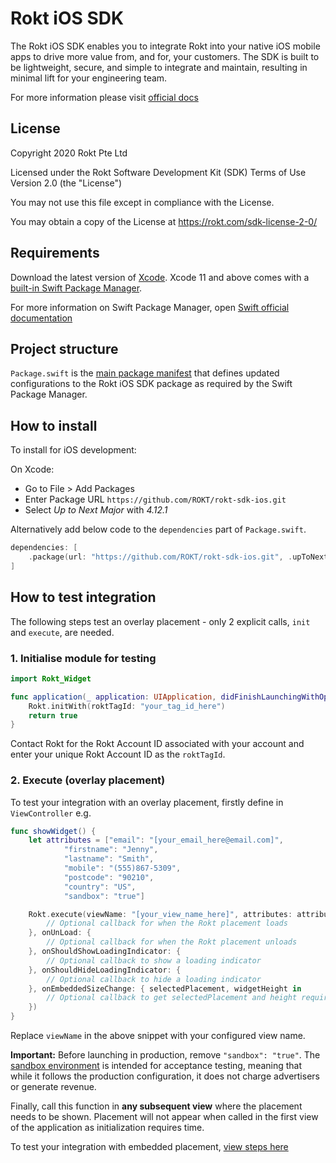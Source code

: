 # Rokt iOS SDK

The Rokt iOS SDK enables you to integrate Rokt into your native iOS mobile apps to drive more value from, and for, your customers. The SDK is built to be lightweight, secure, and simple to integrate and maintain, resulting in minimal lift for your engineering team.

For more information please visit [official docs](https://docs.rokt.com/docs/developers/integration-guides/ios/overview)

## License

Copyright 2020 Rokt Pte Ltd

Licensed under the Rokt Software Development Kit (SDK) Terms of Use
Version 2.0 (the "License")

You may not use this file except in compliance with the License.

You may obtain a copy of the License at https://rokt.com/sdk-license-2-0/

## Requirements

Download the latest version of [Xcode](https://developer.apple.com/xcode/). Xcode 11 and above comes with a [built-in Swift Package Manager](https://developer.apple.com/documentation/xcode/adding-package-dependencies-to-your-app).

For more information on Swift Package Manager, open [Swift official documentation](https://swift.org/package-manager/)

## Project structure

`Package.swift` is the [main package manifest](https://developer.apple.com/documentation/packagedescription) that defines updated configurations to the Rokt iOS SDK package as required by the Swift Package Manager.

## How to install

To install for iOS development:

On Xcode: 
* Go to File > Add Packages
* Enter Package URL `https://github.com/ROKT/rokt-sdk-ios.git`
* Select *Up to Next Major* with *4.12.1*

Alternatively add below code to the `dependencies` part of `Package.swift`.
```swift
dependencies: [
    .package(url: "https://github.com/ROKT/rokt-sdk-ios.git", .upToNextMajor(from: "4.12.1"))
]
```

## How to test integration

The following steps test an overlay placement - only 2 explicit calls, `init` and `execute`, are needed.

### 1. Initialise module for testing

```swift
import Rokt_Widget

func application(_ application: UIApplication, didFinishLaunchingWithOptions launchOptions: [UIApplicationLaunchOptionsKey: Any]?) -> Bool {
    Rokt.initWith(roktTagId: "your_tag_id_here")
    return true
}
```

Contact Rokt for the Rokt Account ID associated with your account and enter your unique Rokt Account ID as the `roktTagId`.

### 2. Execute (overlay placement)

To test your integration with an overlay placement, firstly define in `ViewController` e.g.

```swift
func showWidget() {
    let attributes = ["email": "[your_email_here@email.com]",
            "firstname": "Jenny",
            "lastname": "Smith",
            "mobile": "(555)867-5309",
            "postcode": "90210",
            "country": "US",
            "sandbox": "true"]

    Rokt.execute(viewName: "[your_view_name_here]", attributes: attributes, onLoad: {
        // Optional callback for when the Rokt placement loads
    }, onUnLoad: {
        // Optional callback for when the Rokt placement unloads
    }, onShouldShowLoadingIndicator: {
        // Optional callback to show a loading indicator
    }, onShouldHideLoadingIndicator: {
        // Optional callback to hide a loading indicator
    }, onEmbeddedSizeChange: { selectedPlacement, widgetHeight in
        // Optional callback to get selectedPlacement and height required by the placement every time the height of the placement changes
    })
}
```

Replace `viewName` in the above snippet with your configured view name.

**Important:**  Before launching in production, remove `"sandbox": "true"`. The [sandbox environment](https://docs.rokt.com/developers/integration-guides/ios/reference/sandbox-integration/) is intended for acceptance testing, meaning that while it follows the production configuration, it does not charge advertisers or generate revenue.

Finally, call this function in **any subsequent view** where the placement needs to be shown. Placement will not appear when called in the first view of the application as initialization requires time.

To test your integration with embedded placement, [view steps here](https://docs.rokt.com/developers/integration-guides/ios/how-to/adding-a-placement#embedded-placements)